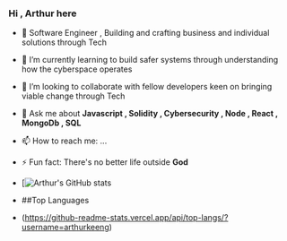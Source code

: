 ###                                                     Hi , Arthur here 


- 🔭 Software Engineer , Building and crafting business and individual solutions through Tech
  
- 🌱 I’m currently learning to build safer systems through understanding how the cyberspace operates
  
- 👯 I’m looking to collaborate with fellow developers keen on bringing viable change through Tech

- 💬 Ask me about **Javascript , Solidity , Cybersecurity , Node , React , MongoDb , SQL**
  
- 📫 How to reach me: ...

- ⚡ Fun fact: There's no better life outside **God**

- [![Arthur's GitHub stats](https://github-readme-stats.vercel.app/api?username=arthurkeeng&show_icons=true&theme=radical)

- ##Top Languages

- (https://github-readme-stats.vercel.app/api/top-langs/?username=arthurkeeng)

